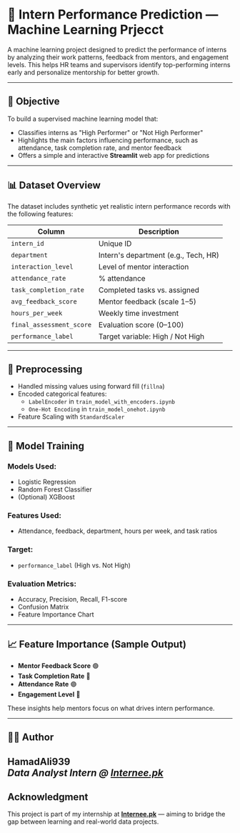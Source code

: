 # 🎯 Intern Performance Prediction — Machine Learning Prjecct

A machine learning project designed to predict the performance of interns by analyzing their work patterns, feedback from mentors, and engagement levels.
This helps HR teams and supervisors identify top-performing interns early and personalize mentorship for better growth.


---

## 📌 Objective

To build a supervised machine learning model that:

- Classifies interns as "High Performer" or "Not High Performer"
- Highlights the main factors influencing performance, such as attendance, task completion rate, and mentor feedback
- Offers a simple and interactive **Streamlit** web app for predictions


---

## 📊 Dataset Overview

The dataset includes synthetic yet realistic intern performance records with the following features:

| Column | Description |
|--------|-------------|
| `intern_id` | Unique ID |
| `department` | Intern's department (e.g., Tech, HR) |
| `interaction_level` | Level of mentor interaction |
| `attendance_rate` | % attendance |
| `task_completion_rate` | Completed tasks vs. assigned |
| `avg_feedback_score` | Mentor feedback (scale 1–5) |
| `hours_per_week` | Weekly time investment |
| `final_assessment_score` | Evaluation score (0–100) |
| `performance_label` | Target variable: High / Not High |

---

## 🧹 Preprocessing

- Handled missing values using forward fill (`fillna`)
- Encoded categorical features:
  - `LabelEncoder` in `train_model_with_encoders.ipynb`
  - `One-Hot Encoding` in `train_model_onehot.ipynb`
- Feature Scaling with `StandardScaler`

---

## 🧠 Model Training

### Models Used:
- Logistic Regression
- Random Forest Classifier
- (Optional) XGBoost

### Features Used:
- Attendance, feedback, department, hours per week, and task ratios

### Target:
- `performance_label` (High vs. Not High)

### Evaluation Metrics:
- Accuracy, Precision, Recall, F1-score
- Confusion Matrix
- Feature Importance Chart

---

## 📈 Feature Importance (Sample Output)

- **Mentor Feedback Score** 🟢  
- **Task Completion Rate** 🔵  
- **Attendance Rate** 🟣  
- **Engagement Level** 🔴  

These insights help mentors focus on what drives intern performance.

---

## 👨‍💻 Author

**HamadAli939**  
_Data Analyst Intern @ [Internee.pk](https://www.internee.pk/)_  
---

## Acknowledgment

This project is part of my internship at **[Internee.pk](https://www.internee.pk/)** — aiming to bridge the gap between learning and real-world data projects.


